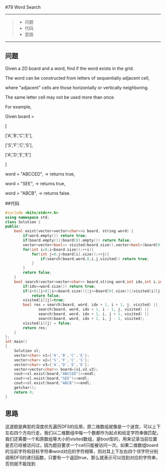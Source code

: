 #79 Word Search

---

> * 问题
> * 代码
> * 思路

---

## 问题

Given a 2D board and a word, find if the word exists in the grid.

The word can be constructed from letters of sequentially adjacent cell,

where "adjacent" cells are those horizontally or vertically neighboring. 

The same letter cell may not be used more than once.

For example,

Given board =

[

  ['A','B','C','E'],

  ['S','F','C','S'],

  ['A','D','E','E']

]

word = "ABCCED", -> returns true,

word = "SEE", -> returns true,

word = "ABCB", -> returns false.

##代码

```C++
#include <bits/stdc++.h>
using namespace std;
class Solution {
public:
    bool exist(vector<vector<char>>& board, string word) {
        if(word.empty()) return true;
        if(board.empty()||board[0].empty()) return false;
        vector<vector<bool>> visited(board.size(),vector<bool>(board[0].size(),false));
        for(int i=0;i<board.size();++i){
            for(int j=0;j<board[i].size();++j){
                if(search(board,word,0,i,j,visited)) return true;
            }
        } 
        return false;
    }
    bool search(vector<vector<char>> board,string word,int idx,int i,int j,vector<vector<bool>> visited){
        if(idx==word.size()) return true;
        if(i<0||j<0||i>=board.size()||j>=board[0].size()||visited[i][j]||board[i][j]!=word[idx]) 
            return false;
        visited[i][j]=true;
        bool res = search(board, word, idx + 1, i + 1, j, visited) ||
               search(board, word, idx + 1, i - 1, j, visited) ||
               search(board, word, idx + 1, i, j + 1, visited) ||
               search(board, word, idx + 1, i, j - 1, visited);
        visited[i][j] = false;
        return res;
    }
};
int main()
{
    Solution sl;
    vector<char> v1={'A','B','C','E'};
    vector<char> v2={'S','F','C','S'};
    vector<char> v3={'A','D','E','E'};
    vector<vector<char>> board={v1,v2,v3};
    cout<<sl.exist(board,"ABCCED")<<endl;
    cout<<sl.exist(board,"SEE")<<endl;
    cout<<sl.exist(board,"ABCB")<<endl;
    getchar();
    return 0;
}
```

## 思路

这道题是典型的深度优先遍历DFS的应用，原二维数组就像是一个迷宫，可以上下左右四个方向行走，我们以二维数组中每一个数都作为起点和给定字符串做匹配，我们还需要一个和原数组等大小的visited数组，是bool型的，用来记录当前位置是否已经被访问过，因为题目要求一个cell只能被访问一次。如果二维数组board的当前字符和目标字符串word对应的字符相等，则对其上下左右四个邻字符分别调用DFS的递归函数，只要有一个返回true，那么就表示可以找到对应的字符串，否则就不能找到